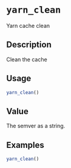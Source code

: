 # `yarn_clean`

Yarn cache clean


## Description

Clean the cache


## Usage

```r
yarn_clean()
```


## Value

The semver as a string.


## Examples

```r
yarn_clean()
```


